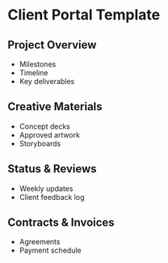 # Client Portal Template
## Project Overview
- Milestones
- Timeline
- Key deliverables

## Creative Materials
- Concept decks
- Approved artwork
- Storyboards

## Status & Reviews
- Weekly updates
- Client feedback log

## Contracts & Invoices
- Agreements
- Payment schedule
